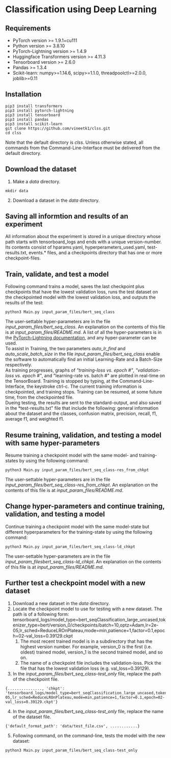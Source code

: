 # Classification using Deep Learning
## Requirements
* PyTorch version >= 1.9.1+cu111
* Python version >= 3.8.10
* PyTorch-Lightning version >= 1.4.9
* Huggingface Transformers version >= 4.11.3
* Tensorboard version >= 2.6.0
* Pandas >= 1.3.4
* Scikit-learn: numpy>=1.14.6, scipy>=1.1.0, threadpoolctl>=2.0.0, joblib>=0.11
## Installation
```
pip3 install transformers
pip3 install pytorch-lightning
pip3 install tensorboard
pip3 install pandas
pip3 install scikit-learn
git clone https://github.com/vineetk1/clss.git
cd clss
```
Note that the default directory is *clss*. Unless otherwise stated, all commands from the Command-Line-Interface must be delivered from the default directory.
## Download the dataset
1. Make a *data* directory.      
```
mkdir data
```
2. Download a dataset in the *data* directory.       
## Saving all informtion and results of an experiment
All information about the experiment is stored in a unique directory whose path starts with tensorboard_logs and ends with a unique version-number. Its contents consist of hparams.yaml, hyperperameters_used.yaml, test-results.txt, events.* files, and a checkpoints directory that has one or more checkpoint-files.
## Train, validate, and test a model
Following command trains a model, saves the last checkpoint plus checkpoints that have the lowest validation loss, runs the test dataset on the checkpointed model with the lowest validation loss, and outputs the results of the test:
```
python3 Main.py input_param_files/bert_seq_class
```
The user-settable hyper-parameters are in the file *input_param_files/bert_seq_class*. An explanation on the contents of this file is at *input_param_files/README.md*. A list of all the hyper-parameters is in the <a href="https://www.pytorchlightning.ai" target="_blank">PyTorch-Lightning documentation</a>, and any hyper-parameter can be used.    
To assist in Training, the two parameters *auto_lr_find* and *auto_scale_batch_size* in the file *input_param_files/bert_seq_class* enable the software to automatically find an initial Learning-Rate and a Batch-Size respectively.    
As training progresses, graphs of *"training-loss vs. epoch #"*, *"validation-loss vs. epoch #"*, and "learning-rate vs. batch #" are plotted in real-time on the TensorBoard.  Training is stopped by typing, at the Command-Line-Interface, the keystroke ctrl-c. The current training information is checkpointed, and training stops. Training can be resumed, at some future time, from the checkpointed file.   
Dueing testing, the results are sent to the standard-output, and also saved in the *test-results.txt" file that include the following: general information about the dataset and the classes, confusion matrix, precision, recall, f1, average f1, and weighted f1.
## Resume training, validation, and testing a model with same hyper-parameters
Resume training a checkpoint model with the same model- and training-states by using the following command:
```
python3 Main.py input_param_files/bert_seq_class-res_from_chkpt
```
The user-settable hyper-parameters are in the file *input_param_files/bert_seq_class-res_from_chkpt*.  An explanation on the contents of this file is at *input_param_files/README.md*.
## Change hyper-parameters and continue training, validation, and testing a model
Continue training a checkpoint model with the same model-state but different hyperparameters for the training-state by using the following command:
```
python3 Main.py input_param_files/bert_seq_class-ld_chkpt
```
The user-settable hyper-parameters are in the file *input_param_filesbert_seq_class-ld_chkpt*.  An explanation on the contents of this file is at *input_param_files/README.md*.   
## Further test a checkpoint model with a new dataset
1. Download a new dataset in the *data* directory.    
1. Locate the checkpoint model to use for testing with a new dataset. The path is of a following form: tensorboard_logs/model_type=bert_seqClassification_large_uncased,tokenizer_type=bert/version_0/checkpoints/batch=10,optz=Adam,lr=2e-05,lr_sched=ReduceLROnPlateau,mode=min,patience=1,factor=0.1,epoch=02-val_loss=0.39129.ckpt   
    1. The most recent trained model is in a subdirectory that has the highest version number. For example, version_0 is the first (i.e. oldest) trained model, version_1 is the second trained model, and so on.
    1. The name of a checkpoint file includes the validation-loss. Pick the file that has the lowest validation loss (e.g. val_loss=0.39129).
1. In the *input_param_files/bert_seq_class-test_only* file, replace the path of the checkpoint file.
```
{..............., 'chkpt': 'tensorboard_logs/model_type=bert_seqClassification_large_uncased,tokenizer_type=bert/version_0/checkpoints/batch=10,optz=Adam,lr=2e-05,lr_sched=ReduceLROnPlateau,mode=min,patience=1,factor=0.1,epoch=02-val_loss=0.39129.ckpt'}   
```    
4. In the *input_param_files/bert_seq_class-test_only* file, replace the name of the dataset file.
```
{'default_format_path': 'data/test_file.csv', ............} 
```
5. Following command, on the command-line, tests the model with the new dataset:
```
python3 Main.py input_param_files/bert_seq_class-test_only 
```
